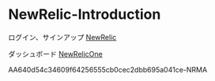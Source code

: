 # NewRelic-Introduction

ログイン、サインアップ [NewRelic](https://newrelic.com/jp)

ダッシュボード [NewRelicOne]([https://one.newrelic.com/nr1-core?account=3509998&state=e31a9317-206f-3e91-784e-da6ad2876ec7](https://one.newrelic.com/nr1-core?account=3509998&duration=1800000&filters=%28domain%20%3D%20%27MOBILE%27%20AND%20type%20%3D%20%27APPLICATION%27%29&state=8550d500-68bc-a31e-065a-806538b458ef)
)

AA640d54c34609f64256555cb0cec2dbb695a041ce-NRMA
